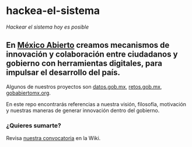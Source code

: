 # hackea-el-sistema
_Hackear el sistema hoy es posible_

## En [México Abierto](http://mxabierto.tumblr.com/) creamos mecanismos de innovación y colaboración entre ciudadanos y gobierno con herramientas digitales, para impulsar el desarrollo del país.

Algunos de nuestros proyectos son [datos.gob.mx](http://datos.gob.mx/), [retos.gob.mx](http://retos.gob.mx), [gobabiertomx.org](http://gobabiertomx.org/).

En este repo encontrarás referencias a nuestra visión, filosofía, motivación y nuestras maneras de generar innovación dentro del gobierno.

### ¿Quieres sumarte?

Revisa [nuestra convocatoria](https://github.com/mxabierto/hackea-el-sistema/wiki/Colabora-en-el-proyecto-M%C3%A9xico-Abierto) en la Wiki.
